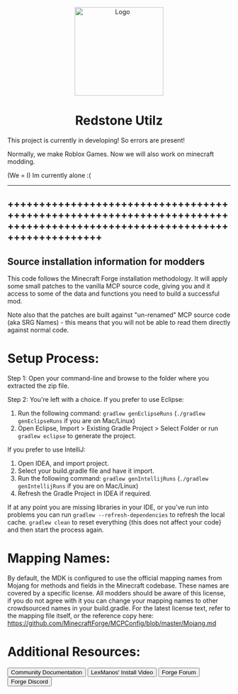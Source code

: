 <p align="center" style="border: 1px; border-radius: 50%;"><img src="https://i.imgur.com/WY6UnXu.jpg" alt="Logo" width="200"></p>
<h1 align="center">Redstone Utilz  <br></h1>


This project is currently in developing!
So errors are present!

Normally, we make Roblox Games. Now we will also work on minecraft modding.

(We = I) Im currently alone :(

------------------------------------------------------------------------------------------------------------------------
++++++++++++++++++++++++++++++++++++++++++++++++++++++++++++++++++++++++++++++++++++++++++++++++++++++++++++++++++++++++
------------------------------------------------------------------------------------------------------------------------


Source installation information for modders
-------------------------------------------
This code follows the Minecraft Forge installation methodology. It will apply
some small patches to the vanilla MCP source code, giving you and it access
to some of the data and functions you need to build a successful mod.

Note also that the patches are built against "un-renamed" MCP source code (aka
SRG Names) - this means that you will not be able to read them directly against
normal code.

Setup Process:
==============================

Step 1: Open your command-line and browse to the folder where you extracted the zip file.

Step 2: You're left with a choice.
If you prefer to use Eclipse:
1. Run the following command: `gradlew genEclipseRuns` (`./gradlew genEclipseRuns` if you are on Mac/Linux)
2. Open Eclipse, Import > Existing Gradle Project > Select Folder
   or run `gradlew eclipse` to generate the project.

If you prefer to use IntelliJ:
1. Open IDEA, and import project.
2. Select your build.gradle file and have it import.
3. Run the following command: `gradlew genIntellijRuns` (`./gradlew genIntellijRuns` if you are on Mac/Linux)
4. Refresh the Gradle Project in IDEA if required.

If at any point you are missing libraries in your IDE, or you've run into problems you can
run `gradlew --refresh-dependencies` to refresh the local cache. `gradlew clean` to reset everything
{this does not affect your code} and then start the process again.

Mapping Names:
=============================
By default, the MDK is configured to use the official mapping names from Mojang for methods and fields
in the Minecraft codebase. These names are covered by a specific license. All modders should be aware of this
license, if you do not agree with it you can change your mapping names to other crowdsourced names in your
build.gradle. For the latest license text, refer to the mapping file itself, or the reference copy here:
https://github.com/MinecraftForge/MCPConfig/blob/master/Mojang.md

Additional Resources:
=========================
<button href="https://mcforge.readthedocs.io/en/latest/gettingstarted/">Community Documentation</button>
<button href="https://www.youtube.com/watch?v=8VEdtQLuLO0">LexManos' Install Video</button>
<button href="https://forums.minecraftforge.net/">Forge Forum</button>
<button href="https://discord.gg/UvedJ9m">Forge Discord</button>